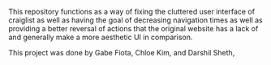 This repository functions as a way of fixing the cluttered user interface of craiglist as well as having the goal of decreasing navigation times as well as providing a better reversal of actions that the original website has a lack of and generally make a more aesthetic UI in comparison.

This project was done by Gabe Fiota, Chloe Kim, and Darshil Sheth,
